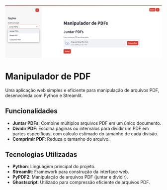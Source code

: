 
![Manipulador de PDF](banner.png)

# Manipulador de PDF  
Uma aplicação web simples e eficiente para manipulação de arquivos PDF, desenvolvida com Python e Streamlit.

## Funcionalidades  
- **Juntar PDFs**: Combine múltiplos arquivos PDF em um único documento.  
- **Dividir PDF**: Escolha páginas ou intervalos para dividir um PDF em partes específicas, com cálculo estimado do tamanho de cada divisão.  
- **Comprimir PDF**: Reduza o tamanho do arquivo.  

## Tecnologias Utilizadas  
- **Python**: Linguagem principal do projeto.  
- **Streamlit**: Framework para construção da interface web.  
- **PyPDF2**: Manipulação de arquivos PDF (juntar e dividir).  
- **Ghostscript**: Utilizado para compressão eficiente de arquivos PDF.  
